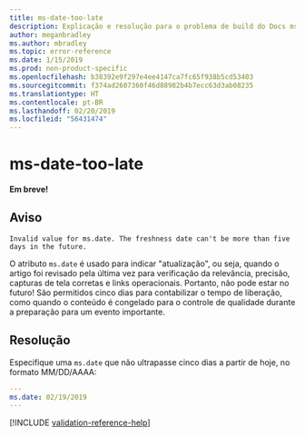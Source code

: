 ```yaml
---
title: ms-date-too-late
description: Explicação e resolução para o problema de build do Docs ms-date-too-late
author: meganbradley
ms.author: mbradley
ms.topic: error-reference
ms.date: 1/15/2019
ms.prod: non-product-specific
ms.openlocfilehash: b38392e9f297e4ee4147ca7fc65f938b5cd53403
ms.sourcegitcommit: f374ad2607360f46d88982b4b7ecc63d3ab08235
ms.translationtype: HT
ms.contentlocale: pt-BR
ms.lasthandoff: 02/20/2019
ms.locfileid: "56431474"
---
```

# <a name="ms-date-too-late"></a>ms-date-too-late

**Em breve!**

## <a name="warning"></a>Aviso

`Invalid value for ms.date. The freshness date can't be more than five days in the future.`

O atributo `ms.date` é usado para indicar "atualização", ou seja, quando o artigo foi revisado pela última vez para verificação da relevância, precisão, capturas de tela corretas e links operacionais. Portanto, não pode estar no futuro! São permitidos cinco dias para contabilizar o tempo de liberação, como quando o conteúdo é congelado para o controle de qualidade durante a preparação para um evento importante.

## <a name="resolution"></a>Resolução

Especifique uma `ms.date` que não ultrapasse cinco dias a partir de hoje, no formato MM/DD/AAAA:

```yml
---
ms.date: 02/19/2019
---
```

<!--make sure to add this file to your includes folder and verify the path-->
[!INCLUDE [validation-reference-help](includes/validation-reference-help.md)]
